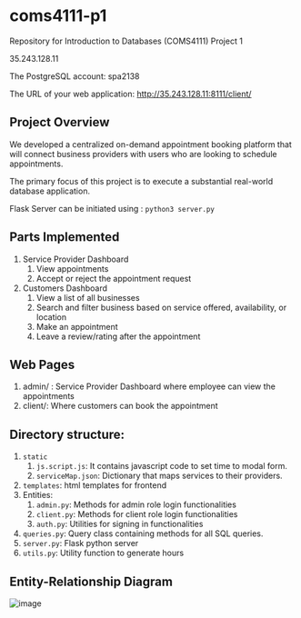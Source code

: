 # coms4111-p1
Repository for Introduction to Databases (COMS4111) Project 1

35.243.128.11

The PostgreSQL account:  spa2138


The URL of your web application: http://35.243.128.11:8111/client/


 ## Project Overview ##
We developed a centralized on-demand appointment booking platform that will connect business providers with
users who are looking to schedule appointments.

The primary focus of this project is to execute a substantial real-world database application.

Flask Server can be initiated using :
```python3 server.py```

 ## Parts Implemented ##
1. Service Provider Dashboard
   1. View appointments
   2. Accept or reject the appointment request
2. Customers Dashboard
   1. View a list of all businesses
   2. Search and filter business based on service offered, availability, or location
   3. Make an appointment
   4. Leave a review/rating after the appointment

 ## Web Pages ##
1. admin/ : Service Provider Dashboard where employee can view the appointments
2. client/: Where customers can book the appointment

 ## Directory structure: ##
1. ``static``
   1. `js.script.js`: It contains javascript code to set time to modal form.
   2. ``serviceMap.json``: Dictionary that maps services to their providers.
2. ``templates``: html templates for frontend
3. Entities:
   1. ``admin.py``: Methods for admin role login functionalities
   2. ``client.py``: Methods for client role login functionalities
   3. ``auth.py``: Utilities for signing in functionalities
4. ``queries.py``: Query class containing methods for all SQL queries.
5. ``server.py``: Flask python server
6. ``utils.py``: Utility function to generate hours

 ## Entity-Relationship Diagram ##
![image](https://drive.google.com/uc?export=view&id=1BbcxQ31nMdtkoTsrTnFS-Wp3WHa3JxMu)